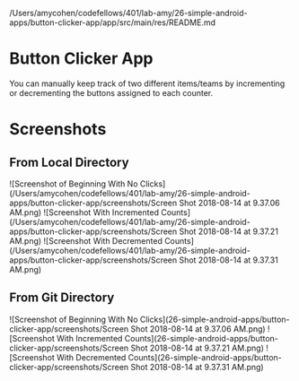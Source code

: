/Users/amycohen/codefellows/401/lab-amy/26-simple-android-apps/button-clicker-app/app/src/main/res/README.md

# Button Clicker App

You can manually keep track of two different items/teams by incrementing or decrementing the buttons assigned to each counter.

# Screenshots

## From Local Directory
![Screenshot of Beginning With No Clicks](/Users/amycohen/codefellows/401/lab-amy/26-simple-android-apps/button-clicker-app/screenshots/Screen Shot 2018-08-14 at 9.37.06 AM.png)
![Screenshot With Incremented Counts](/Users/amycohen/codefellows/401/lab-amy/26-simple-android-apps/button-clicker-app/screenshots/Screen Shot 2018-08-14 at 9.37.21 AM.png)
![Screenshot With Decremented Counts](/Users/amycohen/codefellows/401/lab-amy/26-simple-android-apps/button-clicker-app/screenshots/Screen Shot 2018-08-14 at 9.37.31 AM.png)

## From Git Directory
![Screenshot of Beginning With No Clicks](26-simple-android-apps/button-clicker-app/screenshots/Screen Shot 2018-08-14 at 9.37.06 AM.png)
![Screenshot With Incremented Counts](26-simple-android-apps/button-clicker-app/screenshots/Screen Shot 2018-08-14 at 9.37.21 AM.png)
![Screenshot With Decremented Counts](26-simple-android-apps/button-clicker-app/screenshots/Screen Shot 2018-08-14 at 9.37.31 AM.png)
